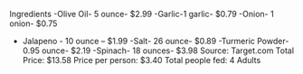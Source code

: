 Ingredients
-Olive Oil- 5 ounce- $2.99
-Garlic-1 garlic- $0.79
-Onion- 1 onion- $0.75
- Jalapeno - 10 ounce – $1.99
-Salt- 26 ounce- $0.89
-Turmeric Powder- 0.95 ounce- $2.19
-Spinach- 18 ounces- $3.98 
Source: Target.com 
Total Price: $13.58
Price per person: $3.40
Total people fed: 4 Adults 

